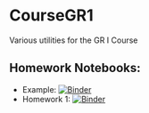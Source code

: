 # CourseGR1
Various utilities for the GR I Course

## Homework Notebooks:

- Example: [![Binder](https://mybinder.org/badge_logo.svg)](https://mybinder.org/v2/gh/JWKennington/CourseGR1/HEAD?filepath=notebooks%2Fexample.ipynb)
- Homework 1: [![Binder](https://mybinder.org/badge_logo.svg)](https://mybinder.org/v2/gh/JWKennington/CourseGR1/HEAD?filepath=notebooks%2Fhomework-1.ipynb)
